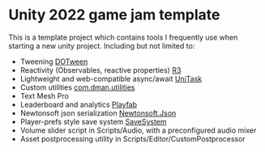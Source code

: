 # Unity 2022 game jam template

This is a template project which contains tools I frequently use when starting a new unity project. 
Including but not limited to:

- Tweening [DOTween](https://dotween.demigiant.com)
- Reactivity (Observables, reactive properties) [R3](https://github.com/Cysharp/R3)
- Lightweight and web-compatible async/await [UniTask](https://github.com/Cysharp/UniTask)
- Custom utilities [com.dman.utilities](https://github.com/dsmiller95/DmanUtilities/tree/master/Assets/UtilityScripts/com.dman.utilities)
- Text Mesh Pro
- Leaderboard and analytics [Playfab](https://learn.microsoft.com/en-us/gaming/playfab/sdks/unity3d/quickstart)
- Newtonsoft json serialization [Newtonsoft.Json](https://www.newtonsoft.com/json)
- Player-prefs style save system [SaveSystem](Assets/PluginsDev/SaveSystem/README.md)
- Volume slider script in Scripts/Audio, with a preconfigured audio mixer
- Asset postprocessing utility in Scripts/Editor/CustomPostprocessor